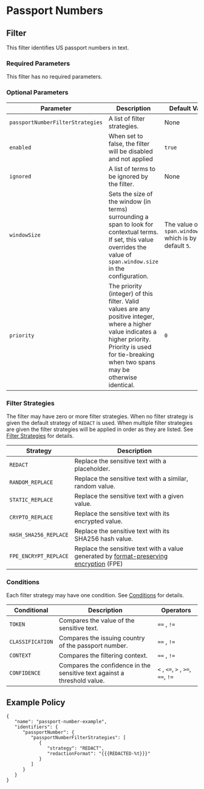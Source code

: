 # Passport Numbers

## Filter

This filter identifies US passport numbers in text.

### Required Parameters

This filter has no required parameters.

### Optional Parameters

| Parameter                        | Description                                                                                                                                                                                                  | Default Value                                            |
|----------------------------------|--------------------------------------------------------------------------------------------------------------------------------------------------------------------------------------------------------------|----------------------------------------------------------|
| `passportNumberFilterStrategies` | A list of filter strategies.                                                                                                                                                                                 | None                                                     |
| `enabled`                        | When set to false, the filter will be disabled and not applied                                                                                                                                               | `true`                                                   |
| `ignored`                        | A list of terms to be ignored by the filter.                                                                                                                                                                 | None                                                     |
| `windowSize`                     | Sets the size of the window (in terms) surrounding a span to look for contextual terms. If set, this value overrides the value of `span.window.size` in the configuration.                                   | The value of `span.window.size` which is by default `5`. |
| `priority`                       | The priority (integer) of this filter. Valid values are any positive integer, where a higher value indicates a higher priority. Priority is used for tie-breaking when two spans may be otherwise identical. | `0`                                                      |

### Filter Strategies

The filter may have zero or more filter strategies. When no filter strategy is given the default strategy of `REDACT` is
used. When multiple filter strategies are given the filter strategies will be applied in order as they are listed.
See [Filter Strategies](#filter-strategies) for details.

| Strategy              | Description                                                                                                         |
|-----------------------|---------------------------------------------------------------------------------------------------------------------|
| `REDACT`              | Replace the sensitive text with a placeholder.                                                                      |
| `RANDOM_REPLACE`      | Replace the sensitive text with a similar, random value.                                                            |
| `STATIC_REPLACE`      | Replace the sensitive text with a given value.                                                                      |
| `CRYPTO_REPLACE`      | Replace the sensitive text with its encrypted value.                                                                |
| `HASH_SHA256_REPLACE` | Replace the sensitive text with its SHA256 hash value.                                                              |
| `FPE_ENCRYPT_REPLACE` | Replace the sensitive text with a value generated by [format-preserving encryption](filter-strategies.md#fpe) (FPE) |

### Conditions

Each filter strategy may have one condition. See [Conditions](#conditions) for details.

| Conditional      | Description                                                              | Operators                          |
|------------------|--------------------------------------------------------------------------|------------------------------------|
| `TOKEN`          | Compares the value of the sensitive text.                                | `==` , `!=`                        |
| `CLASSIFICATION` | Compares the issuing country of the passport number.                     | `==` , `!=`                        |
| `CONTEXT`        | Compares the filtering context.                                          | `==` , `!=`                        |
| `CONFIDENCE`     | Compares the confidence in the sensitive text against a threshold value. | `<` , `<=`, `>` , `>=`, `==`, `!=` |

## Example Policy

```
{
   "name": "passport-number-example",
   "identifiers": {
      "passportNumber": {
         "passportNumberFilterStrategies": [
            {
               "strategy": "REDACT",
               "redactionFormat": "{{{REDACTED-%t}}}"
            }
         ]
      }
   }
}
```
